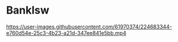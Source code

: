 # BankIsw
https://user-images.githubusercontent.com/61970374/224683344-e760d54e-25c3-4b23-a21d-347ee841e5bb.mp4

